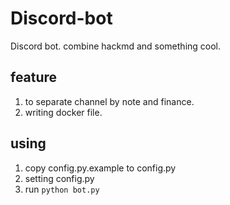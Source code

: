 # Discord-bot

Discord bot. combine hackmd and something cool.

## feature

1. to separate channel by note and finance.
2. writing docker file.

## using

1. copy config.py.example to config.py
2. setting config.py
3. run `python bot.py`
